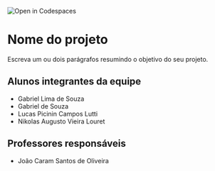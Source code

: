 ![Open in Codespaces](https://classroom.github.com/assets/open-in-codespaces-abfff4d4e15f9e1bd8274d9a39a0befe03a0632bb0f153d0ec72ff541cedbe34.svg)
# Nome do projeto
Escreva um ou dois parágrafos resumindo o objetivo do seu projeto.

## Alunos integrantes da equipe

* Gabriel Lima de Souza
* Gabriel de Souza
* Lucas Picinin Campos Lutti
* Nikolas Augusto Vieira Louret

## Professores responsáveis

* João Caram Santos de Oliveira


